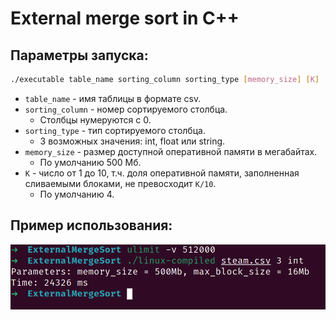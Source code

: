 # External merge sort in C++

## Параметры запуска:
```sh
./executable table_name sorting_column sorting_type [memory_size] [K]
```

- `table_name`  - имя таблицы в формате csv.
- `sorting_column` - номер сортируемого столбца. 
    - Столбцы нумеруются с 0.
- `sorting_type` - тип сортируемого столбца.
    - 3 возможных значения: int, float или string.
- `memory_size` - размер доступной оперативной памяти в мегабайтах.
    - По умолчанию 500 Мб.
- `K` - число от 1 до 10, т.ч. доля оперативной памяти, заполненная сливаемыми блоками, не превосходит `K/10`. 
    - По умолчанию 4.

## Пример использования:
![Usage example](https://github.com/zdikov/external-merge-sort/raw/master/images/example.png)
